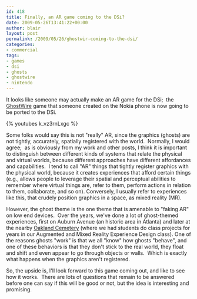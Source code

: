 ```yaml
---
id: 418
title: Finally, an AR game coming to the DSi?
date: 2009-05-26T13:41:22+00:00
author: blair
layout: post
permalink: /2009/05/26/ghostwir-coming-to-the-dsi/
categories:
- commercial
tags:
- games
- dsi
- ghosts
- ghostwire
- nintendo
---
```


It looks like someone may actually make an AR game for the DSi;  the [GhostWire](http://www.ghostwiregame.com/2009/05/press-release-different-game-takes.html) game that someone created on the Nokia phone is now going to be ported to the DSi.

{% youtubes k_vz3rnLxgc %}

Some folks would say this is not "really" AR, since the graphics (ghosts) are not tightly, accurately, spatially registered with the world.  Normally, I would agree;  as is obviously from my work and other posts, I think it is important to distinguish between different kinds of systems that relate the physical and virtual worlds, because different approaches have different affordances and capabilities.  I tend to call "AR" things that tightly register graphics with the physical world, because it creates experiences that afford certain things (e.g., allows people to leverage their spatial and perceptual abilities to remember where virtual things are, refer to them, perform actions in relation to them, collaborate, and so on). Conversely, I usually refer to experiences like this, that crudely position graphics in a space, as mixed reality (MR).

However, the ghost theme is the one theme that is amenable to "faking AR" on low end devices.  Over the years, we've done a lot of ghost-themed experiences, first on Auburn Avenue (an historic area in Atlanta) and later at the nearby [Oakland Cemetery](http://www.augmentedenvironments.org/lab/research/ardesign/voicesofoakland/) (where we had students do class projects for years in our Augmented and Mixed Reality Experience Design class). One of the reasons ghosts "work" is that we all "know" how ghosts "behave", and one of these behaviors is that they don't stick to the real world, they float and shift and even appear to go through objects or walls.  Which is exactly what happens when the graphics aren't registered.

So, the upside is, I'll look forward to this game coming out, and like to see how it works.  There are lots of questions that remain to be answered before one can say if this will be good or not, but the idea is interesting and promising.

